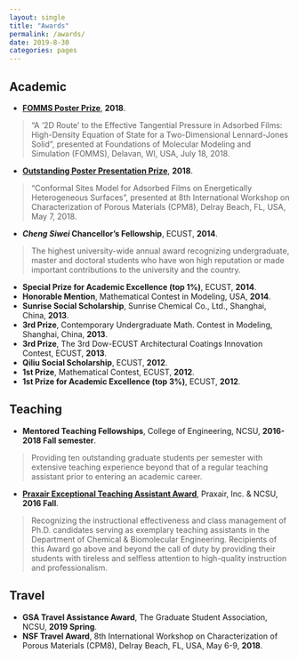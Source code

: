 ```yaml
---
layout: single
title: "Awards"
permalink: /awards/
date: 2019-8-30
categories: pages
---
```

## Academic
- **[FOMMS Poster Prize](https://www.cbe.ncsu.edu/blog/2018/09/15/alum-dr-feng-he-and-graduate-students-vasudev-haribal-kaihang-shi-received-important-awards/)**, **2018**.
>“A ‘2D Route’ to the Effective Tangential Pressure in Adsorbed Films: High-Density Equation of State for a Two-Dimensional Lennard-Jones Solid”, presented at Foundations of Molecular Modeling and Simulation (FOMMS), Delavan, WI, USA, July 18, 2018.

- **[Outstanding Poster Presentation Prize](http://cpm8.rutgers.edu/gallery/cpm8/94.JPG)**, **2018**.
>“Conformal Sites Model for Adsorbed Films on Energetically Heterogeneous Surfaces”, presented at 8th International Workshop on Characterization of Porous Materials (CPM8), Delray Beach, FL, USA, May 7, 2018.

- ***Cheng Siwei* Chancellor’s Fellowship**, ECUST, **2014**.
> The highest university-wide annual award recognizing undergraduate, master and doctoral students who have won high reputation or made important contributions to the university and the country.

- **Special Prize for Academic Excellence (top 1%)**, ECUST, **2014**.
- **Honorable Mention**, Mathematical Contest in Modeling, USA, **2014**.
- **Sunrise Social Scholarship**, Sunrise Chemical Co., Ltd., Shanghai, China, **2013**.
-	**3rd Prize**, Contemporary Undergraduate Math. Contest in Modeling, Shanghai, China, **2013**.
-	**3rd Prize**, The 3rd Dow-ECUST Architectural Coatings Innovation Contest, ECUST, **2013**.
- **Qiliu Social Scholarship**, ECUST, **2012**.
-	**1st Prize**, Mathematical Contest, ECUST, **2012**.
-	**1st Prize for Academic Excellence (top 3%)**, ECUST, **2012**.


## Teaching
- **Mentored Teaching Fellowships**, College of Engineering, NCSU, **2016-2018 Fall semester**.
> Providing ten outstanding graduate students per semester with extensive teaching experience beyond that of a regular teaching assistant prior to entering an academic career.

- **[Praxair Exceptional Teaching Assistant Award](https://www.cbe.ncsu.edu/graduate/graduate-student-awards/)**, Praxair, Inc. & NCSU, **2016 Fall**.
> Recognizing the instructional effectiveness and class management of Ph.D. candidates serving as exemplary teaching assistants in the Department of Chemical & Biomolecular Engineering. Recipients of this Award go above and beyond the call of duty by providing their students with tireless and selfless attention to high-quality instruction and professionalism. 

## Travel
- **GSA Travel Assistance Award**, The Graduate Student Association, NCSU, **2019 Spring**.
- **NSF Travel Award**, 8th International Workshop on Characterization of Porous Materials (CPM8), Delray Beach, FL, USA, May 6-9, **2018**.
